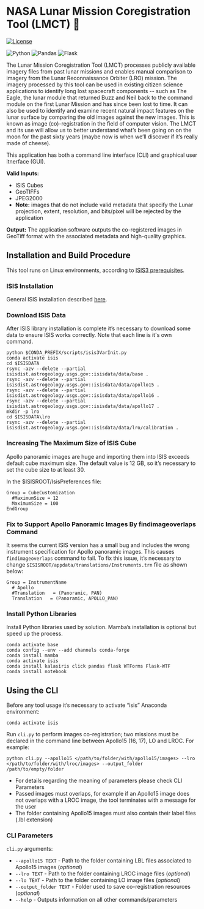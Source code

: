 # NASA Lunar Mission Coregistration Tool (LMCT) :crescent_moon:
[![License](https://img.shields.io/badge/License-Apache%202.0-blue.svg)](https://opensource.org/licenses/Apache-2.0)

![Python](https://img.shields.io/badge/python-3670A0?style=for-the-badge&logo=python&logoColor=ffdd54)
![Pandas](https://img.shields.io/badge/pandas-%23150458.svg?style=for-the-badge&logo=pandas&logoColor=white)
![Flask](https://img.shields.io/badge/flask-%23000.svg?style=for-the-badge&logo=flask&logoColor=white)


The Lunar Mission Coregistration Tool (LMCT) processes publicly available imagery files from past lunar missions and enables manual comparison to imagery from the Lunar Reconnaissance Orbiter (LRO) mission. The imagery processed by this tool can be used in existing citizen science applications to identify long lost spacecraft components -- such as The Eagle, the lunar module that returned Buzz and Neil back to the command module on the first Lunar Mission and has since been lost to time. It can also be used to identify and examine recent natural impact features on the lunar surface by comparing the old images against the new images. This is known as image (co)-registration in the field of computer vision. The LMCT and its use will allow us to better understand what’s been going on on the moon for the past sixty years (maybe now is when we’ll discover if it’s really made of cheese).

This application has both a command line interface (CLI) and graphical user itnerface (GUI).

**Valid Inputs:**
- ISIS Cubes
- GeoTIFFs
- JPEG2000
- **Note:** images that do not include valid metadata that specify the Lunar projection, extent, resolution, and bits/pixel will be rejected by the application

**Output:** The application software outputs the co-registered images in GeoTiff format with the associated metadata and high-quality graphics.

####


## Installation and Build Procedure
This tool runs on Linux environments, according to [ISIS3 prerequisites]( https://github.com/USGS-Astrogeology/ISIS3#operating-system-requirements).


### ISIS Installation 
General ISIS installation described [here](https://github.com/USGS-Astrogeology/ISIS3#isis-installation-with-conda).

### Download ISIS Data 
After ISIS library installation is complete it’s necessary to download some data to ensure ISIS works correctly. Note that each line is it's own command.

```
python $CONDA_PREFIX/scripts/isis3VarInit.py
conda activate isis
cd $ISISDATA
rsync -azv --delete --partial isisdist.astrogeology.usgs.gov::isisdata/data/base .
rsync -azv --delete --partial isisdist.astrogeology.usgs.gov::isisdata/data/apollo15 .
rsync -azv --delete --partial isisdist.astrogeology.usgs.gov::isisdata/data/apollo16 .
rsync -azv --delete --partial isisdist.astrogeology.usgs.gov::isisdata/data/apollo17 .
mkdir -p lro
cd $ISISDATA\lro
rsync -azv --delete --partial isisdist.astrogeology.usgs.gov::isisdata/data/lro/calibration .
```

### Increasing The Maximum Size of ISIS Cube
Apollo panoramic images are huge and importing them into ISIS exceeds default cube maximum size. The default value is 12 GB, so it’s necessary to set the cube size to at least 30.

In the $ISISROOT/IsisPreferences file:
```
Group = CubeCustomization
  #MaximumSize = 12
  MaximumSize = 100
EndGroup
```
### Fix to Support Apollo Panoramic Images By findimageoverlaps Command
It seems the current ISIS version has a small bug and includes the wrong instrument specification for Apollo panoramic images. This causes `findimageoverlaps` command to fail. To fix this issue, it’s necessary to change  `$ISISROOT/appdata/translations/Instruments.trn` file as shown below:

```
Group = InstrumentName
  # Apollo
  #Translation   = (Panoramic, PAN)
  Translation   = (Panoramic, APOLLO_PAN)
```

### Install Python Libraries
Install Python libraries used by solution. Mamba’s installation is optional but speed up the process.
```
conda activate base
conda config --env --add channels conda-forge
conda install mamba
conda activate isis
conda install kalasiris click pandas flask WTForms Flask-WTF
conda install notebook
```

## Using the CLI
Before any tool usage it’s necessary to activate “isis” Anaconda environment:
```
conda activate isis
``` 
Run `cli.py` to perform images co-registration; two missions must be declared in the command line between Apollo15 (16, 17), LO and LROC. For example:

```
python cli.py --apollo15 </path/to/folder/with/apollo15/images> --lro </path/to/folder/with/lroc/images> --output_folder /path/to/empty/folder
``` 
- For details regarding the meaning of parameters please check CLI Parameters
- Passed images must overlaps, for example if an Apollo15 image does not overlaps with a LROC image, the tool terminates with a message for the user
- The folder containing Apollo15 images must also contain their label files (.lbl extension)

### CLI Parameters
`cli.py` arguments:
- `--apollo15 TEXT` - Path to the folder containing LBL files associated to Apollo15 images (_optional_)
-  `--lro TEXT` - Path to the folder containing LROC image files (_optional_)
-  `--lo TEXT` - Path to the folder containing LO image files (_optional_)
-  `--output_folder TEXT` - Folder used to save co-registration resources (_optional_)
-  `--help` - Outputs information on all other commands/parameters

